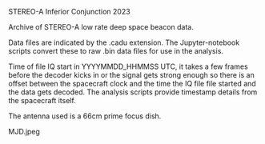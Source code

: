 STEREO-A Inferior Conjunction 2023

Archive of STEREO-A low rate deep space beacon data.

Data files are indicated by the .cadu extension.  The Jupyter-notebook scripts convert these to raw .bin data files for use in the analysis.

Time of file IQ start in YYYYMMDD_HHMMSS UTC, it takes a few frames before the decoder kicks in or the signal gets strong enough so there is an offset between the spacecraft clock and the time the IQ file file started and the data gets decoded.  The analysis scripts provide timestamp details from the spacecraft itself.

The antenna used is a 66cm prime focus dish.  

MJD.jpeg
